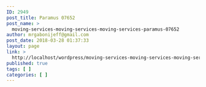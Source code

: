 ```yaml
---
ID: 2949
post_title: Paramus 07652
post_name: >
  moving-services-moving-services-moving-services-paramus-07652
author: mrgabonijeff@gmail.com
post_date: 2018-03-28 01:37:33
layout: page
link: >
  http://localhost/wordpress/moving-services-moving-services-moving-services-paramus-07652/
published: true
tags: [ ]
categories: [ ]
---
```

